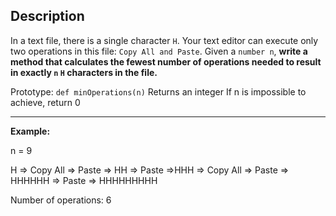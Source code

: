 ## Description
In a text file, there is a single character `H`. Your text editor can execute only two operations in this file: `Copy All and Paste`. Given a `number n`, **write a method that calculates the fewest number of operations needed to result in exactly `n` `H` characters in the file.**

Prototype: `def minOperations(n)`
Returns an integer
If n is impossible to achieve, return 0

---
**Example:**

n = 9

H => Copy All => Paste => HH => Paste =>HHH => Copy All => Paste => HHHHHH => Paste => HHHHHHHHH

Number of operations: 6
